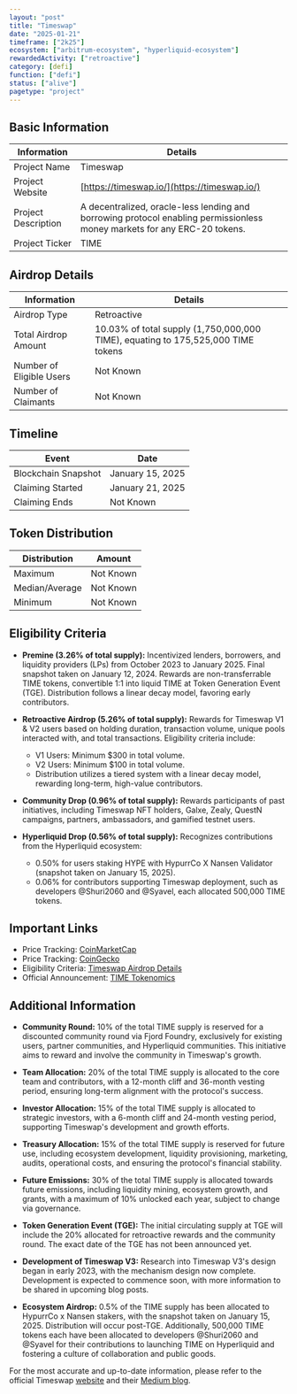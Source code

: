 ```yaml
---
layout: "post"
title: "Timeswap"
date: "2025-01-21"
timeframe: ["2k25"]
ecosystem: ["arbitrum-ecosystem", "hyperliquid-ecosystem"]
rewardedActivity: ["retroactive"]
category: [defi]
function: ["defi"]
status: ["alive"]
pagetype: "project"
---
```


## Basic Information

| Information         | Details                                                                                                                  |
| ------------------- | ------------------------------------------------------------------------------------------------------------------------ |
| Project Name        | Timeswap                                                                                                                 |
| Project Website     | [https://timeswap.io/](https://timeswap.io/)                                                                             |
| Project Description | A decentralized, oracle-less lending and borrowing protocol enabling permissionless money markets for any ERC-20 tokens. |
| Project Ticker      | TIME                                                                                                                     |

## Airdrop Details

| Information              | Details                                                                          |
| ------------------------ | -------------------------------------------------------------------------------- |
| Airdrop Type             | Retroactive                                                                      |
| Total Airdrop Amount     | 10.03% of total supply (1,750,000,000 TIME), equating to 175,525,000 TIME tokens |
| Number of Eligible Users | Not Known                                                                        |
| Number of Claimants      | Not Known                                                                        |

## Timeline

| Event               | Date             |
| ------------------- | ---------------- |
| Blockchain Snapshot | January 15, 2025 |
| Claiming Started    | January 21, 2025 |
| Claiming Ends       | Not Known        |

## Token Distribution

| Distribution   | Amount    |
| -------------- | --------- |
| Maximum        | Not Known |
| Median/Average | Not Known |
| Minimum        | Not Known |

## Eligibility Criteria

- **Premine (3.26% of total supply):** Incentivized lenders, borrowers, and liquidity providers (LPs) from October 2023 to January 2025. Final snapshot taken on January 12, 2024. Rewards are non-transferrable TIME tokens, convertible 1:1 into liquid TIME at Token Generation Event (TGE). Distribution follows a linear decay model, favoring early contributors.

- **Retroactive Airdrop (5.26% of total supply):** Rewards for Timeswap V1 & V2 users based on holding duration, transaction volume, unique pools interacted with, and total transactions. Eligibility criteria include:

  - V1 Users: Minimum $300 in total volume.
  - V2 Users: Minimum $100 in total volume.
  - Distribution utilizes a tiered system with a linear decay model, rewarding long-term, high-value contributors.

- **Community Drop (0.96% of total supply):** Rewards participants of past initiatives, including Timeswap NFT holders, Galxe, Zealy, QuestN campaigns, partners, ambassadors, and gamified testnet users.

- **Hyperliquid Drop (0.56% of total supply):** Recognizes contributions from the Hyperliquid ecosystem:
  - 0.50% for users staking HYPE with HypurrCo X Nansen Validator (snapshot taken on January 15, 2025).
  - 0.06% for contributors supporting Timeswap deployment, such as developers @Shuri2060 and @Syavel, each allocated 500,000 TIME tokens.

## Important Links

- Price Tracking: [CoinMarketCap](https://coinmarketcap.com/currencies/timeswap)
- Price Tracking: [CoinGecko](https://www.coingecko.com/en/coins/timeswap)
- Eligibility Criteria: [Timeswap Airdrop Details](https://linity.com/opportunities/timeswap)
- Official Announcement: [TIME Tokenomics](https://timeswap.medium.com/time-tokenomics-4e906fefe942)

## Additional Information

- **Community Round:** 10% of the total TIME supply is reserved for a discounted community round via Fjord Foundry, exclusively for existing users, partner communities, and Hyperliquid communities. This initiative aims to reward and involve the community in Timeswap's growth.

- **Team Allocation:** 20% of the total TIME supply is allocated to the core team and contributors, with a 12-month cliff and 36-month vesting period, ensuring long-term alignment with the protocol's success.

- **Investor Allocation:** 15% of the total TIME supply is allocated to strategic investors, with a 6-month cliff and 24-month vesting period, supporting Timeswap's development and growth efforts.

- **Treasury Allocation:** 15% of the total TIME supply is reserved for future use, including ecosystem development, liquidity provisioning, marketing, audits, operational costs, and ensuring the protocol's financial stability.

- **Future Emissions:** 30% of the total TIME supply is allocated towards future emissions, including liquidity mining, ecosystem growth, and grants, with a maximum of 10% unlocked each year, subject to change via governance.

- **Token Generation Event (TGE):** The initial circulating supply at TGE will include the 20% allocated for retroactive rewards and the community round. The exact date of the TGE has not been announced yet.

- **Development of Timeswap V3:** Research into Timeswap V3's design began in early 2023, with the mechanism design now complete. Development is expected to commence soon, with more information to be shared in upcoming blog posts.

- **Ecosystem Airdrop:** 0.5% of the TIME supply has been allocated to HypurrCo x Nansen stakers, with the snapshot taken on January 15, 2025. Distribution will occur post-TGE. Additionally, 500,000 TIME tokens each have been allocated to developers @Shuri2060 and @Syavel for their contributions to launching TIME on Hyperliquid and fostering a culture of collaboration and public goods.

For the most accurate and up-to-date information, please refer to the official Timeswap [website](https://timeswap.io/) and their [Medium blog](https://timeswap.medium.com/time-tokenomics-4e906fefe942).